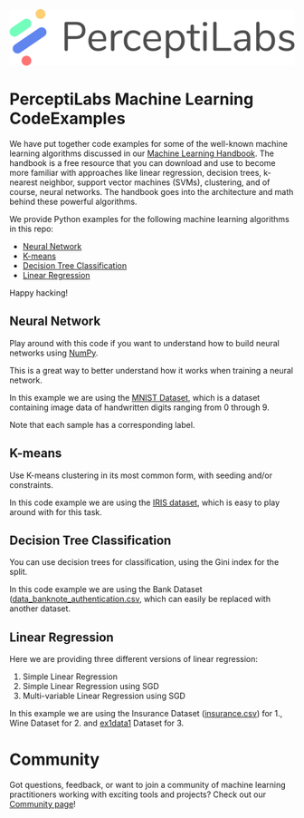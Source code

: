 <p align="center">
  <a href="https://www.perceptilabs.com">
  <img src="./pl_logo.png">
  </a>
</p>

# PerceptiLabs Machine Learning CodeExamples
We have put together code examples for some of the well-known machine learning algorithms discussed in our [Machine Learning Handbook](https://www.perceptilabs.com/resources/handbook). The handbook is a free resource that you can download and use to become more familiar with approaches like linear regression, decision trees, k-nearest neighbor, support vector machines (SVMs), clustering, and of course, neural networks. The handbook goes into the architecture and math behind these powerful algorithms.

We provide Python examples for the following machine learning algorithms in this repo:

* [Neural Network](#neural-network)
* [K-means](#k-means)
* [Decision Tree Classification](#decision-tree-classification)
* [Linear Regression](#linear-regression)

Happy hacking!

## Neural Network

Play around with this code if you want to understand how to build neural networks using [NumPy](https://numpy.org/).

This is a great way to better understand how it works when training a neural network.

In this example we are using the [MNIST Dataset](http://yann.lecun.com/exdb/mnist/), which is a dataset containing image data of handwritten digits ranging from 0 through 9.

Note that each sample has a corresponding label.

## K-means
Use K-means clustering in its most common form, with seeding and/or constraints.

In this code example we are using the [IRIS dataset](https://archive.ics.uci.edu/ml/datasets/iris), which is easy to play around with for this task.

## Decision Tree Classification
You can use decision trees for classification, using the Gini index for the split.

In this code example we are using the Bank Dataset ([data_banknote_authentication.csv](./data_banknote_authentication.csv), which can easily be replaced with another dataset.

## Linear Regression
Here we are providing three different versions of linear regression:

1. Simple Linear Regression
2. Simple Linear Regression using SGD
3. Multi-variable Linear Regression using SGD

In this example we are using the Insurance Dataset ([insurance.csv](./insurance.csv)) for 1., Wine Dataset for 2. and [ex1data1](./ex1data1.txt) Dataset for 3.


# Community

Got questions, feedback, or want to join a community of machine learning practitioners working with exciting tools and projects? Check out our [Community page](https://www.perceptilabs.com/community)!
